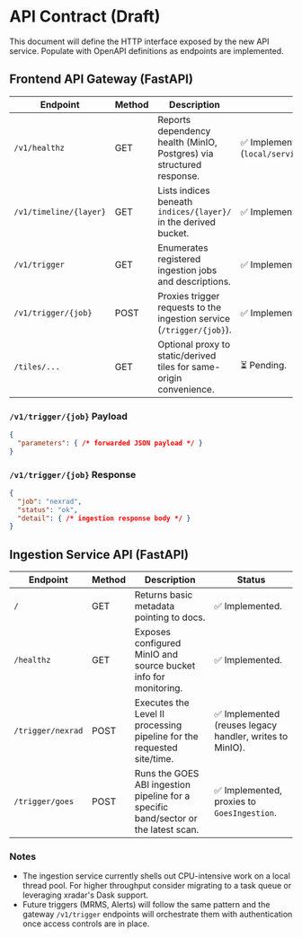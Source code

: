 # API Contract (Draft)

This document will define the HTTP interface exposed by the new API service. Populate with OpenAPI definitions as endpoints are implemented.

## Frontend API Gateway (FastAPI)

| Endpoint | Method | Description | Status |
| --- | --- | --- | --- |
| `/v1/healthz` | GET | Reports dependency health (MinIO, Postgres) via structured response. | ✅ Implemented (`local/services/api/src/atmos_api/routers/health.py`). |
| `/v1/timeline/{layer}` | GET | Lists indices beneath `indices/{layer}/` in the derived bucket. | ✅ Implemented; returns sorted keys without pagination. |
| `/v1/trigger` | GET | Enumerates registered ingestion jobs and descriptions. | ✅ Implemented; jobs sourced from in-process registry. |
| `/v1/trigger/{job}` | POST | Proxies trigger requests to the ingestion service (`/trigger/{job}`). | ✅ Implemented with downstream error handling. |
| `/tiles/...` | GET | Optional proxy to static/derived tiles for same-origin convenience. | ⏳ Pending. |

### `/v1/trigger/{job}` Payload

```json
{
  "parameters": { /* forwarded JSON payload */ }
}
```

### `/v1/trigger/{job}` Response

```json
{
  "job": "nexrad",
  "status": "ok",
  "detail": { /* ingestion response body */ }
}
```

## Ingestion Service API (FastAPI)

| Endpoint | Method | Description | Status |
| --- | --- | --- | --- |
| `/` | GET | Returns basic metadata pointing to docs. | ✅ Implemented. |
| `/healthz` | GET | Exposes configured MinIO and source bucket info for monitoring. | ✅ Implemented. |
| `/trigger/nexrad` | POST | Executes the Level II processing pipeline for the requested site/time. | ✅ Implemented (reuses legacy handler, writes to MinIO). |
| `/trigger/goes` | POST | Runs the GOES ABI ingestion pipeline for a specific band/sector or the latest scan. | ✅ Implemented, proxies to `GoesIngestion`. |

### Notes

- The ingestion service currently shells out CPU-intensive work on a local thread pool. For
  higher throughput consider migrating to a task queue or leveraging xradar's Dask support.
- Future triggers (MRMS, Alerts) will follow the same pattern and the gateway `/v1/trigger`
  endpoints will orchestrate them with authentication once access controls are in place.
